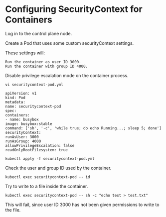 # Configuring SecurityContext for Containers
Log in to the control plane node.

Create a Pod that uses some custom securityContext settings.

These settings will:
```shell
Run the container as user ID 3000.
Run the container with group ID 4000.
```
Disable privilege escalation mode on the container process.
```shell
vi securitycontext-pod.yml
```
```shell
apiVersion: v1
kind: Pod
metadata:
name: securitycontext-pod
spec:
containers:
- name: busybox
image: busybox:stable
command: ['sh', '-c', 'while true; do echo Running...; sleep 5; done']
securityContext:
runAsUser: 3000
runAsGroup: 4000
allowPrivilegeEscalation: false
readOnlyRootFilesystem: true
```
```shell
kubectl apply -f securitycontext-pod.yml
```
Check the user and group ID used by the container.
```shell
kubectl exec securitycontext-pod -- id
```
Try to write to a file inside the container.
```shell
kubectl exec securitycontext-pod -- sh -c "echo test > test.txt"
```
This will fail, since user ID 3000 has not been given permissions to write to the file.
